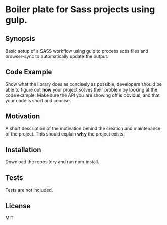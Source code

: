 # Boiler plate for Sass projects using gulp.

## Synopsis

Basic setup of a SASS workflow using gulp to process scss files and browser-sync to automatically update the output.

## Code Example

Show what the library does as concisely as possible, developers should be able to figure out **how** your project solves their problem by looking at the code example. Make sure the API you are showing off is obvious, and that your code is short and concise.

## Motivation

A short description of the motivation behind the creation and maintenance of the project. This should explain **why** the project exists.

## Installation

Download the repository and run npm install.

## Tests

Tests are not included.

## License

MIT